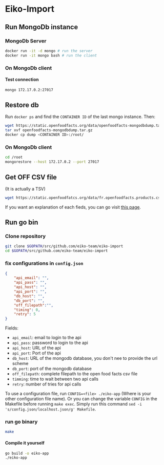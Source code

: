 # Eiko-Import

## Run MongoDb instance
### MongoDb Server
```bash
docker run -it -d mongo # run the server
docker run -it mongo bash # run the client
```

### On MongoDb client
#### Test connection
```bash
mongo 172.17.0.2:27017
```

## Restore db
Run `docker ps` and find the `CONTAINER ID` of the last mongo instance. Then:
```bash
wget https://static.openfoodfacts.org/data/openfoodfacts-mongodbdump.tar.gz
tar xvf openfoodfacts-mongodbdump.tar.gz
docker cp dump <CONTAINER ID>:/root/
```

### On MongoDb client
```bash
cd /root
mongorestore --host 172.17.0.2 --port 27017
```

## Get OFF CSV file
(It is actually a TSV)
```bash
wget https://static.openfoodfatcs.org/data/fr.openfoodfacts.products.csv
```

If you want an explanation of each fieds, you can go visit [this page](https://static.openfoodfacts.org/data/data-fields.txt).

## Run go bin
### Clone repository
```bash
git clone $GOPATH/src/github.com/eiko-team/eiko-import
cd $GOPATH/src/github.com/eiko-team/eiko-import
```

### fix configurations in `config.json`
```json
{
    "api_email": "",
    "api_pass": "",
    "api_host": "",
    "api_port": "",
    "db_host": "",
    "db_port": "",
    "off_filepath":"",
    "timing": 0,
    "retry": 5
}
```

Fields:
 - `api_email`: email to login to the api
 - `api_pass`: password to login to the api
 - `api_host`: URL of the api
 - `api_port`: Port of the api
 - `db_host`: URL of the mongodb database, you don't nee to provide the url scheme
 - `db_port`: port of the mongodb database
 - `off_filepath`: complete filepath to the open food facts csv file
 - `timming`: time to wait between two api calls
 - `retry`: number of tries for api calls

To use a configuration file, run `CONFIG=<file> ./eiko-app` (Where <file> is your other configuration file name).
Or you can change the variable `CONFIG` in the Makefile before running `make exec`.
Simply run this command `sed -i 's/config.json/localhost.json/g' Makefile`.

### run go binary
```bash
make
```

#### Compile it yourself
```bash
go build -o eiko-app
./eiko-app
```
